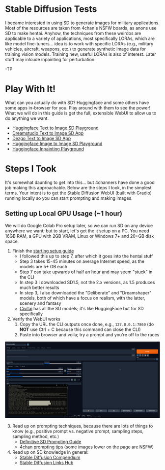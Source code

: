 # Stable Diffusion Tests
I became interested in using SD to generate images for military applications. Most of the resources are taken from 4chan's NSFW boards, as anons use SD to make hentai. Anyhow, the techniques from these weirdos are applicable to a variety of applications, most specifically LORAs, which are like model fine-tuners... idea is to work with specific LORAs (e.g., military vehicles, aircraft, weapons, etc.) to generate synthetic image data for training vision models. Training new, useful LORAs is also of interest. Later stuff may inlcude inpainting for perturbation.

-TP

# Play With It!
What can you actually do with SD? Huggingface and some others have some apps in-browser for you. Play around with them to see the power! What we will do in this guide is get the full, extensible WebUI to allow us to do anything we want.
* [Huggingface Text to Image SD Playground](https://huggingface.co/spaces/stabilityai/stable-diffusion)
* [Dreamstudio Text to Image SD App](https://beta.dreamstudio.ai/generate)
* [Dezgo Text to Image SD App](https://dezgo.com/)
* [Huggingface Image to Image SD Playground](https://huggingface.co/spaces/huggingface-projects/diffuse-the-rest)
* [Huggingface Inpainting Playground](https://huggingface.co/spaces/fffiloni/stable-diffusion-inpainting)

# Steps I Took
It's somewhat daunting to get into this... but 4channers have done a good job making this approachable. Below are the steps I took, in the simplest terms. Your intent is to get the Stable Diffusion WebUI (built with Gradio) running locally so you can start prompting and making images.

## Setting up Local GPU Usage (~1 hour)
We will do Google Colab Pro setup later, so we can run SD on any device anywhere we want; but to start, let's get the it setup on a PC. You need 16GB RAM, a GPU with 2GB VRAM, Linux or Windows 7+ and 20+GB disk space.
1. Finish the [starting setup guide](https://rentry.org/voldy)
    * I followed this up to step 7, after which it goes into the hentai stuff
    * Step 3 takes 15-45 minutes on average Internet speed, as the models are 5+ GB each
    * Step 7 can take upwards of half an hour and may seem "stuck" in the CLI
    * In step 3 I downloaded SD1.5, not the 2.x versions, as 1.5 produces much better results
    * In step 3, I also downloaded the "Deliberate" and "Dreamshaper" models, both of which have a focus on realism, with the latter, scenery and fantasy
    * [Civitai](https://civitai.com/) has all the SD models; it's like HuggingFace but for SD specifically
2. Verify the WebUI works
    1. Copy the URL the CLI outputs once done, e.g., ```127.0.0.1:7860``` (do **NOT** use Ctrl + C because this command can close the CLI)
    2. Paste into browser and voila; try a prompt and you're off to the races

![](1.png)

3. Read up on prompting techniques, because there are lots of things to know (e.g., positive prompt vs. negative prompt, sampling steps, sampling method, etc.)
    * [Definitive SD Prompting Guide](https://stable-diffusion-art.com/prompt-guide/)
    * [4chan prompting tips](https://rentry.org/hdgpromptassist#terms) (some images lower on the page are NSFW)
4. Read up on SD knowledge in general:
    * [Stable Diffusion Compendium](https://www.sdcompendium.com/doku.php?id=start)
    * [Stable Diffusion Links Hub](https://rentry.org/rentrysd)
